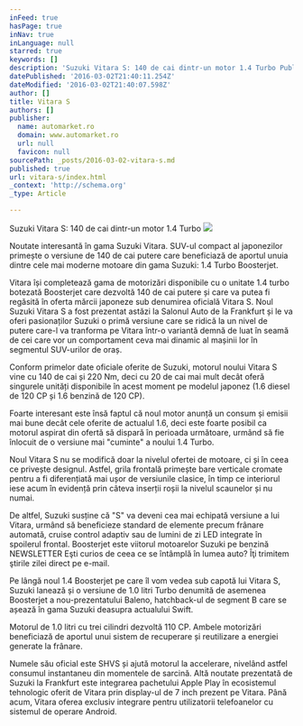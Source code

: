 ```yaml
---
inFeed: true
hasPage: true
inNav: true
inLanguage: null
starred: true
keywords: []
description: 'Suzuki Vitara S: 140 de cai dintr-un motor 1.4 Turbo Publicat Marti, 15.09.2015 de Mircea Meșter    Comenteaza 16  1 2 Noutate interesantă în gama Suzuki Vitara'
datePublished: '2016-03-02T21:40:11.254Z'
dateModified: '2016-03-02T21:40:07.598Z'
author: []
title: Vitara S
authors: []
publisher:
  name: automarket.ro
  domain: www.automarket.ro
  url: null
  favicon: null
sourcePath: _posts/2016-03-02-vitara-s.md
published: true
url: vitara-s/index.html
_context: 'http://schema.org'
_type: Article

---
```

Suzuki Vitara S: 140 de cai dintr-un motor 1.4 Turbo ![](https://the-grid-user-content.s3-us-west-2.amazonaws.com/b7903fe3-27b7-4e3a-8584-b9c3f397c8be.jpg)

Noutate interesantă în gama Suzuki Vitara. SUV-ul compact al japonezilor primește o versiune de 140 de cai putere care beneficiază de aportul unuia dintre cele mai moderne motoare din gama Suzuki: 1.4 Turbo Boosterjet. 

Vitara își completează gama de motorizări disponibile cu o unitate 1.4 turbo botezată Boosterjet care dezvoltă 140 de cai putere și care va putea fi regăsită în oferta mărcii japoneze sub denumirea oficială Vitara S. Noul Suzuki Vitara S a fost prezentat astăzi la Salonul Auto de la Frankfurt și le va oferi pasionaților Suzuki o primă versiune care se ridică la un nivel de putere care-l va tranforma pe Vitara într-o variantă demnă de luat în seamă de cei care vor un comportament ceva mai dinamic al mașinii lor în segmentul SUV-urilor de oraș. 

Conform primelor date oficiale oferite de Suzuki, motorul noului Vitara S vine cu 140 de cai și 220 Nm, deci cu 20 de cai mai mult decât oferă singurele unități disponibile în acest moment pe modelul japonez (1.6 diesel de 120 CP și 1.6 benzină de 120 CP). 

Foarte interesant este însă faptul că noul motor anunță un consum și emisii mai bune decât cele oferite de actualul 1.6, deci este foarte posibil ca motorul aspirat din ofertă să dispară în perioada următoare, urmând să fie înlocuit de o versiune mai "cuminte" a noului 1.4 Turbo.

Noul Vitara S nu se modifică doar la nivelul ofertei de motoare, ci și în ceea ce privește designul. Astfel, grila frontală primește bare verticale cromate pentru a fi diferențiată mai ușor de versiunile clasice, în timp ce interiorul iese acum în evidență prin câteva inserții roșii la nivelul scaunelor și nu numai. 

De altfel, Suzuki susține că "S" va deveni cea mai echipată versiune a lui Vitara, urmând să beneficieze standard de elemente precum frânare automată, cruise control adaptiv sau de lumini de zi LED integrate în spoilerul frontal. Boosterjet este viitorul motoarelor Suzuki pe benzină NEWSLETTER Eşti curios de ceea ce se întâmplă în lumea auto? Îţi trimitem ştirile zilei direct pe e-mail. 

Pe lângă noul 1.4 Boosterjet pe care îl vom vedea sub capotă lui Vitara S, Suzuki lanează și o versiune de 1.0 litri Turbo denumită de asemenea Boosterjet a nou-prezentatului Baleno, hatchback-ul de segment B care se așează în gama Suzuki deasupra actualului Swift. 

Motorul de 1.0 litri cu trei cilindri dezvoltă 110 CP. Ambele motorizări beneficiază de aportul unui sistem de recuperare și reutilizare a energiei generate la frânare. 

Numele său oficial este SHVS și ajută motorul la accelerare, nivelând astfel consumul instantaneu din momentele de sarcină. Altă noutate prezentată de Suzuki la Frankfurt este integrarea pachetului Apple Play în ecosistemul tehnologic oferit de Vitara prin display-ul de 7 inch prezent pe Vitara. Până acum, Vitara oferea exclusiv integrare pentru utilizatorii telefoanelor cu sistemul de operare Android.